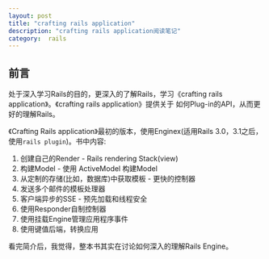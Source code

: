```yaml
---
layout: post
title: "crafting rails application"
description: "crafting rails application阅读笔记"
category:  rails
---
```


## 前言

处于深入学习Rails的目的，更深入的了解Rails，学习《crafting rails application》。《crafting rails application》提供关于
如何Plug-in的API，从而更好的理解Rails。

《Crafting Rails application》最初的版本，使用Enginex(适用Rails 3.0，3.1之后，使用`rails plugin`)。书中内容: 

1. 创建自己的Render - Rails rendering Stack(view)
2. 构建Model - 使用 ActiveModel 构建Model
3. 从定制的存储(比如，数据库)中获取模板 - 更快的控制器
4. 发送多个邮件的模板处理器
5. 客户端异步的SSE - 预先加载和线程安全
6. 使用Responder自制控制器
7. 使用挂载Engine管理应用程序事件
8. 使用键值后端，转换应用

看完简介后，我觉得，整本书其实在讨论如何深入的理解Rails Engine。

